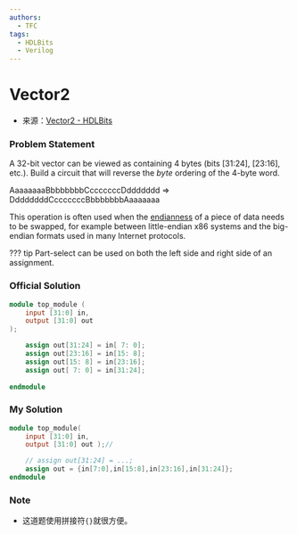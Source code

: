 ```yaml
---
authors:
  - TFC
tags:
  - HDLBits
  - Verilog
---
```

# Vector2
- 来源：[Vector2 - HDLBits](https://hdlbits.01xz.net/wiki/Vector2)

### Problem Statement
A 32-bit vector can be viewed as containing 4 bytes (bits [31:24], [23:16], etc.). Build a circuit that will reverse the _byte_ ordering of the 4-byte word.

AaaaaaaaBbbbbbbbCcccccccDddddddd => DdddddddCcccccccBbbbbbbbAaaaaaaa

This operation is often used when the [endianness](https://en.wikipedia.org/wiki/Endianness) of a piece of data needs to be swapped, for example between little-endian x86 systems and the big-endian formats used in many Internet protocols.

??? tip
	Part-select can be used on both the left side and right side of an assignment.

### Official Solution

```Verilog
module top_module (
	input [31:0] in,
	output [31:0] out
);

	assign out[31:24] = in[ 7: 0];	
	assign out[23:16] = in[15: 8];	
	assign out[15: 8] = in[23:16];	
	assign out[ 7: 0] = in[31:24];	
	
endmodule
```

### My Solution

```Verilog
module top_module( 
    input [31:0] in,
    output [31:0] out );//

    // assign out[31:24] = ...;
    assign out = {in[7:0],in[15:8],in[23:16],in[31:24]};
endmodule
```

### Note

- 这道题使用拼接符`{}`就很方便。
